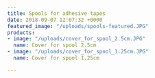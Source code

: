 ```yaml
---
title: Spools for adhesive tapes
date: 2018-09-07 12:07:32 +0000
featured_image: "/uploads/spools-featured.JPG"
products:
- image: "/uploads/cover_for_spool_2.5cm.JPG"
  name: Cover for spool 2.5cm
- image: "/uploads/cover_for_spool_1.25cm.JPG"
  name: Cover for spool 1.25cm

---
```


